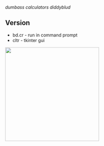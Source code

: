 <!DOCTYPE html>
<em>dumbass calculators diddyblud</em>

<h2>Version</h2>
<ul>
  <li>bd.cr - run in command prompt</li>
  <li>cltr - tkinter gui</li>
</ul>

<img src="https://media1.tenor.com/m/4H-f3ZlVHXYAAAAC/girls-last-tour.gif" width=300>
